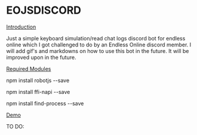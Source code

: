 # EOJSDISCORD

<ins> Introduction </ins>

Just a simple keyboard simulation/read chat logs discord bot  for endless online which I got challenged to do by an Endless Online discord member. I will add gif's and markdowns on how to use this bot in the future. It will be improved upon in the future.

<ins> Required Modules </ins>

npm install robotjs --save


npm install ffi-napi --save


npm install find-process --save


<ins> Demo <ins>

TO DO: 
 
